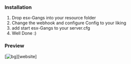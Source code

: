 

### Installation
1. Drop esx-Gangs into your resource folder
2. Change the webhook and configure Config to your liking
3. add start esx-Gangs to your server.cfg
4. Well Done :)

### Preview

[![bg][banners]][website]

[banners]: https://streamable.com/1x4zef

